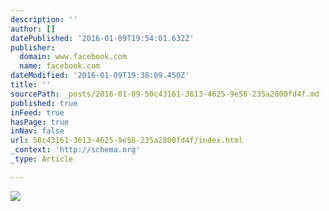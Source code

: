 ```yaml
---
description: ''
author: []
datePublished: '2016-01-09T19:54:01.632Z'
publisher:
  domain: www.facebook.com
  name: facebook.com
dateModified: '2016-01-09T19:38:09.450Z'
title: ''
sourcePath: _posts/2016-01-09-50c43161-3613-4625-9e56-235a2800fd4f.md
published: true
inFeed: true
hasPage: true
inNav: false
url: 50c43161-3613-4625-9e56-235a2800fd4f/index.html
_context: 'http://schema.org'
_type: Article

---
```

![](https://scontent-iad3-1.xx.fbcdn.net/hphotos-xtf1/v/t1.0-9/10985953_969206466433977_565639449911240973_n.jpg?oh=2b086427c0310bbdf9a58a5768f2c2ba&oe=570A70C1)